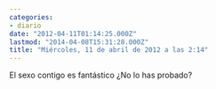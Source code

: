 ```yaml
---
categories:
- diario
date: "2012-04-11T01:14:25.000Z"
lastmod: "2014-04-08T15:31:28.000Z"
title: "Miércoles, 11 de abril de 2012 a las 2:14"
---
```


El sexo contigo es fantástico ¿No lo has probado?